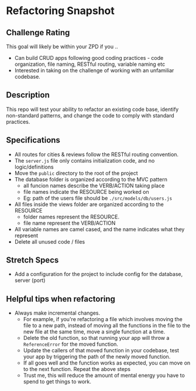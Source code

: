 # Refactoring Snapshot

## Challenge Rating

This goal will likely be within your ZPD if you ..

- Can build CRUD apps following good coding practices - code organization, file naming, RESTful routing, variable naming etc
- Interested in taking on the challenge of working with an unfamiliar codebase.

## Description

This repo will test your ability to refactor an existing code base, identify non-standard patterns, and change the code to comply with standard practices.

## Specifications

- All routes for cities & reviews follow the RESTful routing convention.
- The `server.js` file only contains initialization code, and no logic/definitions
- Move the `public` directory to the root of the project
- The database folder is organized according to the MVC pattern
  - all funcion names describe the VERB/ACTION taking place
  - file names indicate the RESOURCE being worked on
  - Eg: path of the users file should be `./src/models/db/users.js`
- All files inside the views folder are organized according to the RESOURCE
  - folder names represent the RESOURCE.
  - file name represent the VERB/ACTION
- All variable names are camel cased, and the name indicates what they represent
- Delete all unused code / files

## Stretch Specs

- Add a configuration for the project to include config for the database, server (port)

## Helpful tips when refactoring

- Always make incremental changes.
  - For example, if you're refactoring a file which involves moving the file to a new path, instead of moving all the functions in the file to the new file at the same time, move a single function at a time.
  - Delete the old function, so that running your app will throw a `ReferenceError` for the moved function.
  - Update the callers of that moved function in your codebase, test your app by triggering the path of the newly moved function.
  - If all goes well and the function works as expected, you can move on to the next function. Repeat the above steps
  - Trust me, this will reduce the amount of mental energy you have to spend to get things to work.

